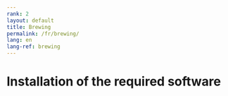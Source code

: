 ```yaml
---
rank: 2
layout: default
title: Brewing
permalink: /fr/brewing/
lang: en
lang-ref: brewing
---
```


# Installation of the required software


